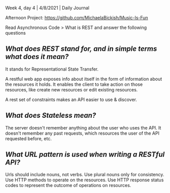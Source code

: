 Week 4, day 4 | 4/8/2021 | Daily Journal

Afternoon Project: https://github.com/MichaelaBickish/Music-Is-Fun

Read Asynchronous Code > What is REST and answer the following questions

## *What does REST stand for, and in simple terms what does it mean?*
It stands for Representational State Transfer.

A restful web app exposes info about itself in the form of information about the resources it holds. It enables the client to take action on those resources, like create new resources or edit existing resources.

A rest set of constraints makes an API easier to use & discover.

## *What does Stateless mean?*
The server doesn't remember anything about the user who uses the API. It doesn't remember any past requests, which resources the user of the API requested before, etc.

## *What URL pattern is used when writing a RESTful API?*
Urls should include nouns, not verbs. Use plural nouns only for consistency. Use HTTP methods to operate on the resources. Use HTTP response status codes to represent the outcome of operations on resources.